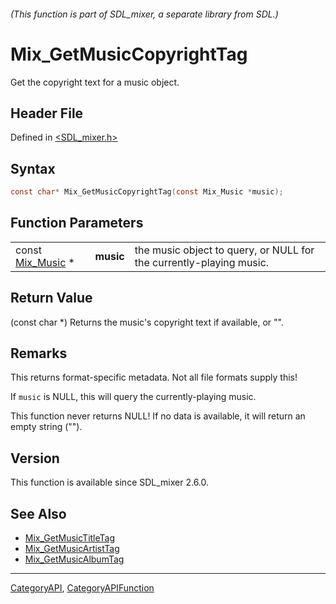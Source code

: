###### (This function is part of SDL_mixer, a separate library from SDL.)
# Mix_GetMusicCopyrightTag

Get the copyright text for a music object.

## Header File

Defined in [<SDL_mixer.h>](https://github.com/libsdl-org/SDL_mixer/blob/SDL2/include/SDL_mixer.h)

## Syntax

```c
const char* Mix_GetMusicCopyrightTag(const Mix_Music *music);
```

## Function Parameters

|                                |           |                                                                     |
| ------------------------------ | --------- | ------------------------------------------------------------------- |
| const [Mix_Music](Mix_Music) * | **music** | the music object to query, or NULL for the currently-playing music. |

## Return Value

(const char *) Returns the music's copyright text if available, or "".

## Remarks

This returns format-specific metadata. Not all file formats supply this!

If `music` is NULL, this will query the currently-playing music.

This function never returns NULL! If no data is available, it will return
an empty string ("").

## Version

This function is available since SDL_mixer 2.6.0.

## See Also

- [Mix_GetMusicTitleTag](Mix_GetMusicTitleTag)
- [Mix_GetMusicArtistTag](Mix_GetMusicArtistTag)
- [Mix_GetMusicAlbumTag](Mix_GetMusicAlbumTag)

----
[CategoryAPI](CategoryAPI), [CategoryAPIFunction](CategoryAPIFunction)

